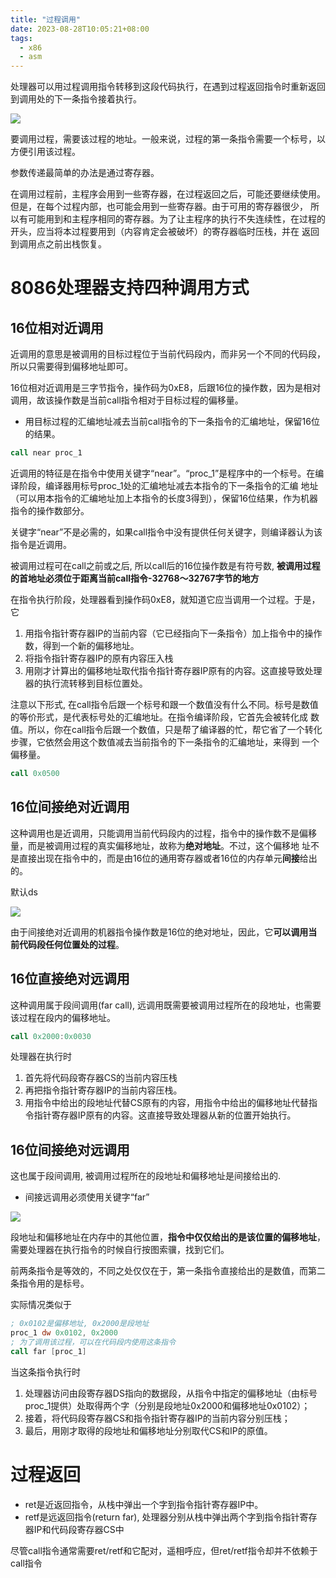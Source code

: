 ```yaml
---
title: "过程调用"
date: 2023-08-28T10:05:21+08:00
tags:
  - x86
  - asm
---
```


处理器可以用过程调用指令转移到这段代码执行，在遇到过程返回指令时重新返回到调用处的下一条指令接着执行。

![](https://res.weread.qq.com/wrepub/CB_3300050845_txt011_40.jpg)

要调用过程，需要该过程的地址。一般来说，过程的第一条指令需要一个标号，以方便引用该过程。

参数传递最简单的办法是通过寄存器。

在调用过程前，主程序会用到一些寄存器，在过程返回之后，可能还要继续使用。但是，在每个过程内部，也可能会用到一些寄存器。由于可用的寄存器很少，
所以有可能用到和主程序相同的寄存器。为了让主程序的执行不失连续性，在过程的开头，应当将本过程要用到（内容肯定会被破坏）的寄存器临时压栈，并在
返回到调用点之前出栈恢复。

# 8086处理器支持四种调用方式

## 16位相对近调用

近调用的意思是被调用的目标过程位于当前代码段内，而非另一个不同的代码段，所以只需要得到偏移地址即可。

16位相对近调用是三字节指令，操作码为0xE8，后跟16位的操作数，因为是相对调用，故该操作数是当前call指令相对于目标过程的偏移量。

- 用目标过程的汇编地址减去当前call指令的下一条指令的汇编地址，保留16位的结果。

```nasm
call near proc_1
```

近调用的特征是在指令中使用关键字“near”。“proc_1”是程序中的一个标号。在编译阶段，编译器用标号proc_1处的汇编地址减去本指令的下一条指令的汇编
地址（可以用本指令的汇编地址加上本指令的长度3得到），保留16位结果，作为机器指令的操作数部分。

关键字“near”不是必需的，如果call指令中没有提供任何关键字，则编译器认为该指令是近调用。

被调用过程可在call之前或之后, 所以call后的16位操作数是有符号数, **被调用过程的首地址必须位于距离当前call指令-32768～32767字节的地方**

在指令执行阶段，处理器看到操作码0xE8，就知道它应当调用一个过程。于是，它

1. 用指令指针寄存器IP的当前内容（它已经指向下一条指令）加上指令中的操作数，得到一个新的偏移地址。
2. 将指令指针寄存器IP的原有内容压入栈
3. 用刚才计算出的偏移地址取代指令指针寄存器IP原有的内容。这直接导致处理器的执行流转移到目标位置处。

注意以下形式, 在call指令后跟一个标号和跟一个数值没有什么不同。标号是数值的等价形式，是代表标号处的汇编地址。在指令编译阶段，它首先会被转化成
数值。所以，你在call指令后跟一个数值，只是帮了编译器的忙，帮它省了一个转化步骤，它依然会用这个数值减去当前指令的下一条指令的汇编地址，来得到
一个偏移量。

```nasm
call 0x0500
```

## 16位间接绝对近调用

这种调用也是近调用，只能调用当前代码段内的过程，指令中的操作数不是偏移量，而是被调用过程的真实偏移地址，故称为**绝对地址**。不过，这个偏移地
址不是直接出现在指令中的，而是由16位的通用寄存器或者16位的内存单元**间接**给出的。

默认ds

![](https://res.weread.qq.com/wrepub/CB_3300050845_txt011_44.jpg)

由于间接绝对近调用的机器指令操作数是16位的绝对地址，因此，它**可以调用当前代码段任何位置处的过程**。

## 16位直接绝对远调用

这种调用属于段间调用(far call), 远调用既需要被调用过程所在的段地址，也需要该过程在段内的偏移地址。

```nasm
call 0x2000:0x0030
```

处理器在执行时

1. 首先将代码段寄存器CS的当前内容压栈
2. 再把指令指针寄存器IP的当前内容压栈。
3. 用指令中给出的段地址代替CS原有的内容，用指令中给出的偏移地址代替指令指针寄存器IP原有的内容。这直接导致处理器从新的位置开始执行。

## 16位间接绝对远调用

这也属于段间调用, 被调用过程所在的段地址和偏移地址是间接给出的. 

- 间接远调用必须使用关键字“far”

![](https://res.weread.qq.com/wrepub/CB_3300050845_txt011_46.jpg)

段地址和偏移地址在内存中的其他位置，**指令中仅仅给出的是该位置的偏移地址**，需要处理器在执行指令的时候自行按图索骥，找到它们。

前两条指令是等效的，不同之处仅仅在于，第一条指令直接给出的是数值，而第二条指令用的是标号。

实际情况类似于

```nasm
; 0x0102是偏移地址, 0x2000是段地址
proc_1 dw 0x0102, 0x2000
; 为了调用该过程，可以在代码段内使用这条指令
call far [proc_1]
```

当这条指令执行时

1. 处理器访问由段寄存器DS指向的数据段，从指令中指定的偏移地址（由标号proc_1提供）处取得两个字（分别是段地址0x2000和偏移地址0x0102）；
2. 接着，将代码段寄存器CS和指令指针寄存器IP的当前内容分别压栈；
3. 最后，用刚才取得的段地址和偏移地址分别取代CS和IP的原值。

# 过程返回

- ret是近返回指令，从栈中弹出一个字到指令指针寄存器IP中。
- retf是远返回指令(return far), 处理器分别从栈中弹出两个字到指令指针寄存器IP和代码段寄存器CS中

尽管call指令通常需要ret/retf和它配对，遥相呼应，但ret/retf指令却并不依赖于call指令

